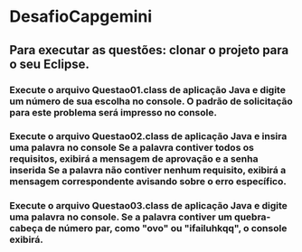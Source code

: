 # DesafioCapgemini
  
## Para executar as questões: clonar o projeto para o seu Eclipse.
     
   ### Execute o arquivo Questao01.class de aplicação Java e digite um número de sua escolha no console. O padrão de solicitação para este problema será impresso no console. 
   ### Execute o arquivo Questao02.class de aplicação Java e insira uma palavra no console Se a palavra contiver todos os requisitos, exibirá a mensagem de aprovação e a senha inserida Se a palavra não contiver nenhum requisito, exibirá a mensagem correspondente avisando sobre o erro específico.
   ### Execute o arquivo Questao03.class de aplicação Java e digite uma palavra no console. Se a palavra contiver um quebra-cabeça de número par, como "ovo" ou "ifailuhkqq", o console exibirá.
